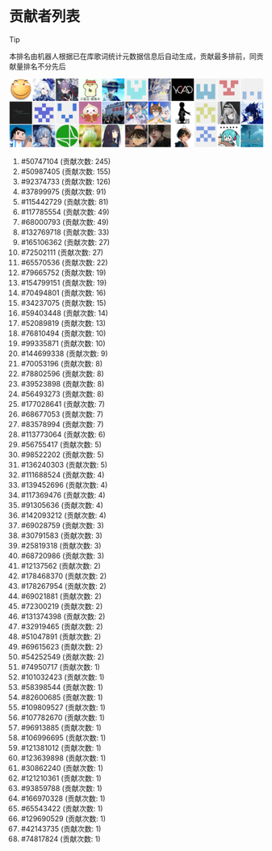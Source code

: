 # 贡献者列表

> [!TIP]
> 本排名由机器人根据已在库歌词统计元数据信息后自动生成，贡献最多排前，同贡献量排名不分先后

![贡献者头像画廊](./CONTRIBUTORS.svg)

1. #50747104 (贡献次数: 245)
2. #50987405 (贡献次数: 155)
3. #92374733 (贡献次数: 126)
4. #37899975 (贡献次数: 91)
5. #115442729 (贡献次数: 81)
6. #117785554 (贡献次数: 49)
7. #68000793 (贡献次数: 49)
8. #132769718 (贡献次数: 33)
9. #165106362 (贡献次数: 27)
10. #72502111 (贡献次数: 27)
11. #65570536 (贡献次数: 22)
12. #79665752 (贡献次数: 19)
13. #154799151 (贡献次数: 19)
14. #70494801 (贡献次数: 16)
15. #34237075 (贡献次数: 15)
16. #59403448 (贡献次数: 14)
17. #52089819 (贡献次数: 13)
18. #76810494 (贡献次数: 10)
19. #99335871 (贡献次数: 10)
20. #144699338 (贡献次数: 9)
21. #70053196 (贡献次数: 8)
22. #78802596 (贡献次数: 8)
23. #39523898 (贡献次数: 8)
24. #56493273 (贡献次数: 8)
25. #177028641 (贡献次数: 7)
26. #68677053 (贡献次数: 7)
27. #83578994 (贡献次数: 7)
28. #113773064 (贡献次数: 6)
29. #56755417 (贡献次数: 5)
30. #98522202 (贡献次数: 5)
31. #136240303 (贡献次数: 5)
32. #111688524 (贡献次数: 4)
33. #139452696 (贡献次数: 4)
34. #117369476 (贡献次数: 4)
35. #91305636 (贡献次数: 4)
36. #142093212 (贡献次数: 4)
37. #69028759 (贡献次数: 3)
38. #30791583 (贡献次数: 3)
39. #25819318 (贡献次数: 3)
40. #68720986 (贡献次数: 3)
41. #12137562 (贡献次数: 2)
42. #178468370 (贡献次数: 2)
43. #178267954 (贡献次数: 2)
44. #69021881 (贡献次数: 2)
45. #72300219 (贡献次数: 2)
46. #131374398 (贡献次数: 2)
47. #32919465 (贡献次数: 2)
48. #51047891 (贡献次数: 2)
49. #69615623 (贡献次数: 2)
50. #54252549 (贡献次数: 2)
51. #74950717 (贡献次数: 1)
52. #101032423 (贡献次数: 1)
53. #58398544 (贡献次数: 1)
54. #82600685 (贡献次数: 1)
55. #109809527 (贡献次数: 1)
56. #107782670 (贡献次数: 1)
57. #96913885 (贡献次数: 1)
58. #106996695 (贡献次数: 1)
59. #121381012 (贡献次数: 1)
60. #123639898 (贡献次数: 1)
61. #30862240 (贡献次数: 1)
62. #121210361 (贡献次数: 1)
63. #93859788 (贡献次数: 1)
64. #166970328 (贡献次数: 1)
65. #65543422 (贡献次数: 1)
66. #129690529 (贡献次数: 1)
67. #42143735 (贡献次数: 1)
68. #74817824 (贡献次数: 1)
